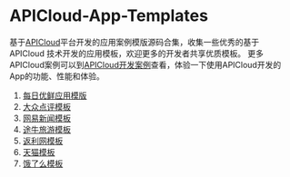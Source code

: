 # APICloud-App-Templates
基于[APICloud](http://www.apicloud.com)平台开发的应用案例模版源码合集，收集一些优秀的基于 APICloud 技术开发的应用模板，欢迎更多的开发者共享优质模板。
更多APICloud案例可以到[APICloud开发案例](http://www.apicloud.com/cases)查看，体验一下使用APICloud开发的App的功能、性能和体验。

1. [每日优鲜应用模版](https://github.com/apicloudcom/APICloud-7Days-Online-Training-Tutorials/tree/master/widget)
1. [大众点评模板](https://github.com/taxusyew/dianping)
2. [网易新闻模板](https://github.com/beiluo/neteasy-News)
3. [途牛旅游模板](https://github.com/snowBJ/tuniu)
4. [返利网模板](https://github.com/xiebin2014/fanliwang_template)
5. [天猫模板](https://github.com/xiebin2014/tianmao_template)
6. [饿了么模板](https://github.com/shawnsys/eleme)
